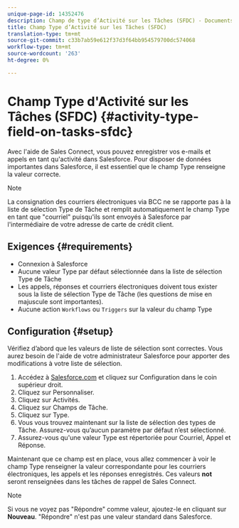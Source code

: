```yaml
---
unique-page-id: 14352476
description: Champ de type d’Activité sur les Tâches (SFDC) - Documents marketing - Documentation du produit
title: Champ Type d’Activité sur les Tâches (SFDC)
translation-type: tm+mt
source-git-commit: c33b7ab59e612f37d3f64bb954579700dc574068
workflow-type: tm+mt
source-wordcount: '263'
ht-degree: 0%

---
```



# Champ Type d&#39;Activité sur les Tâches (SFDC) {#activity-type-field-on-tasks-sfdc}

Avec l&#39;aide de Sales Connect, vous pouvez enregistrer vos e-mails et appels en tant qu&#39;activité dans Salesforce. Pour disposer de données importantes dans Salesforce, il est essentiel que le champ Type renseigne la valeur correcte.

>[!NOTE]
>
>La consignation des courriers électroniques via BCC ne se rapporte pas à la liste de sélection Type de Tâche et remplit automatiquement le champ Type en tant que &quot;courriel&quot; puisqu&#39;ils sont envoyés à Salesforce par l&#39;intermédiaire de votre adresse de carte de crédit client.

## Exigences {#requirements}

* Connexion à Salesforce
* Aucune valeur Type par défaut sélectionnée dans la liste de sélection Type de Tâche
* Les appels, réponses et courriers électroniques doivent tous exister sous la liste de sélection Type de Tâche (les questions de mise en majuscule sont importantes).
* Aucune action `Workflows` ou `Triggers` sur la valeur du champ Type

## Configuration {#setup}

Vérifiez d’abord que les valeurs de liste de sélection sont correctes. Vous aurez besoin de l&#39;aide de votre administrateur Salesforce pour apporter des modifications à votre liste de sélection.

1. Accédez à [Salesforce.com](http://Salesforce.com) et cliquez sur Configuration dans le coin supérieur droit.
1. Cliquez sur Personnaliser.
1. Cliquez sur Activités.
1. Cliquez sur Champs de Tâche.
1. Cliquez sur Type.
1. Vous vous trouvez maintenant sur la liste de sélection des types de Tâche. Assurez-vous qu’aucun paramètre par défaut n’est sélectionné.
1. Assurez-vous qu&#39;une valeur Type est répertoriée pour Courriel, Appel et Réponse.

Maintenant que ce champ est en place, vous allez commencer à voir le champ Type renseigner la valeur correspondante pour les courriers électroniques, les appels et les réponses enregistrés. Ces valeurs **not** seront renseignées dans les tâches de rappel de Sales Connect.

>[!NOTE]
>
>Si vous ne voyez pas &quot;Répondre&quot; comme valeur, ajoutez-le en cliquant sur **Nouveau**. &quot;Répondre&quot; n&#39;est pas une valeur standard dans Salesforce.

